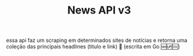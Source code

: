 ---
title: News API v3
href: api/newsApiv3
methods: GET
status: working
body: essa api faz um scraping em determinados sites de notícias e retorna uma coleção das principais headlines (titulo e link) 📰 (escrita em Go 🆕🆙🆒)
createdAt: 30/09/23
updatedAt: 30/09/23
order: 10
---